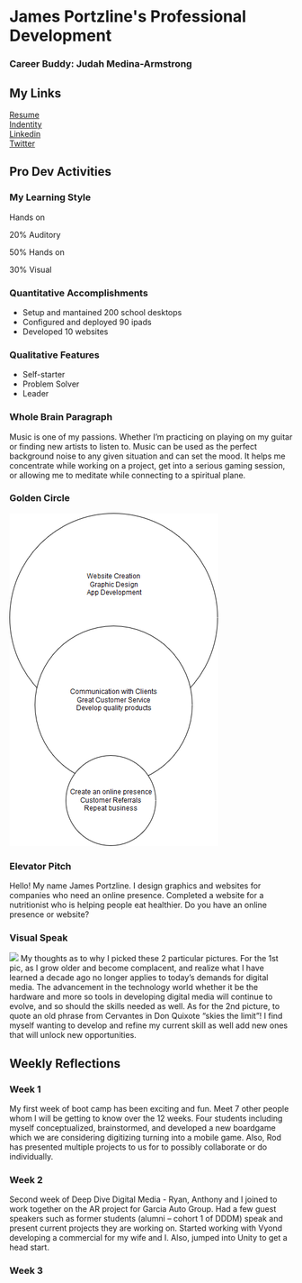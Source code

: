 <h1>James Portzline's Professional Development</h1>
<h3>Career Buddy: Judah Medina-Armstrong</h3>
<h2>My Links</h2>
<a href="Portzline James Resume.pdf"/>Resume</a>
<br>
<a href="Indentity.pdf"/>Indentity</a>
<br>
<a href="https://www.linkedin.com/in/jamesportzline"/>Linkedin</a>
<br>
<a href="https://twitter.com/JamesPortzline?lang=en"/>Twitter</a>

<h2>Pro Dev Activities</h2>

<h3>My Learning Style</h3>

Hands on

20% Auditory

50% Hands on

30% Visual

<h3>Quantitative Accomplishments</h3>
 <ul>
     <li>Setup and mantained 200 school desktops</li>
     <li>Configured and deployed 90 ipads</li>
     <li>Developed 10 websites</li>
 </ul>
 
<h3>Qualitative Features</h3>
   <ul>
      <li>Self-starter</li>
      <li>Problem Solver</li>
      <li>Leader</li>
   </ul>

<h3>Whole Brain Paragraph</h3>
Music is one of my passions. Whether I’m practicing on playing on my guitar or finding new artists to listen to. Music can be used as the perfect background noise to any given situation and can set the mood. It helps me concentrate while working on a project, get into a serious gaming session, or allowing me to meditate while connecting to a spiritual plane.

<h3>Golden Circle</h3>
<img src="Circles.png"/>
       
<h3>Elevator Pitch</h3>
Hello! My name James Portzline. I design graphics and websites for companies who need an online presence. Completed a website for a nutritionist who is helping people eat healthier. Do you have an online presence or website? 
 <br>
 <h3>Visual Speak</h3>
<img src="2pics.png"/>
My thoughts as to why I picked these 2 particular pictures. For the 1st pic, as I grow older and become complacent, and realize what I have learned a decade ago no longer applies to today’s demands for digital media. The advancement in the technology world whether it be the hardware and  more so tools in developing digital media will continue to evolve, and so should the skills needed as well. As for the 2nd picture, to quote an old phrase from Cervantes in Don Quixote “skies the limit”! I find myself wanting to develop and refine my current skill as well add new ones that will unlock new opportunities. 

<h2>Weekly Reflections</h2>

<h3>Week 1</h3>
My first week of boot camp has been exciting and fun. Meet 7 other people whom I will be getting to know over the 12 weeks. Four students including myself conceptualized, brainstormed, and developed a new boardgame which we are considering digitizing turning into a mobile game. Also, Rod has presented multiple projects to us for to possibly collaborate or do individually.

<h3>Week 2</h3>
Second week of Deep Dive Digital Media - Ryan, Anthony and I joined to work together on the AR project for Garcia Auto Group. Had a few guest speakers such as former students (alumni – cohort 1 of DDDM) speak and present current projects they are working on. Started working with Vyond developing a commercial for my wife and I. Also, jumped into Unity to get a head start.

<h3>Week 3</h3>

